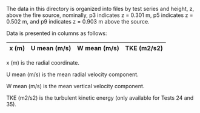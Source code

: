 The data in this directory is organized into files by test series and height, z, above the fire source, nominally, p3 indicates z = 0.301 m, p5 indicates z = 0.502 m, and p9 indicates z = 0.903 m above the source.

Data is presented in columns as follows:

| x (m) | U mean (m/s) | W mean (m/s) | TKE (m2/s2) |
| ----- | ------------ | ------------ | ----------- |

x (m) is the radial coordinate.

U mean (m/s) is the mean radial velocity component.

W mean (m/s) is the mean vertical velocity component.

TKE (m2/s2) is the turbulent kinetic energy (only available for Tests 24 and 35).
